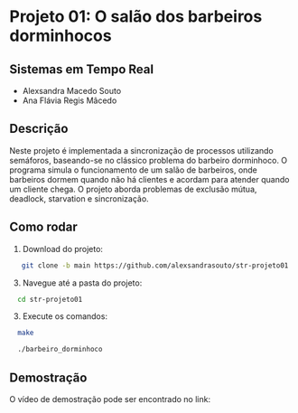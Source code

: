 # Projeto 01: O salão dos barbeiros dorminhocos
## Sistemas em Tempo Real
* Alexsandra Macedo Souto
* Ana Flávia Regis Mâcedo


## Descrição

Neste projeto é implementada a sincronização de processos utilizando semáforos, baseando-se no clássico problema do barbeiro dorminhoco. O programa simula o funcionamento de um salão de barbeiros, onde barbeiros dormem quando não há clientes e acordam para atender quando um cliente chega. O projeto aborda problemas de exclusão mútua, deadlock, starvation e sincronização.

## Como rodar

1. Download do projeto:
 ```bash
    git clone -b main https://github.com/alexsandrasouto/str-projeto01
```
3. Navegue até a pasta do projeto:
  ```bash
    cd str-projeto01
```
3. Execute os comandos:
  ```bash
    make
```
  ```bash
    ./barbeiro_dorminhoco 
```

## Demostração
O vídeo de demostração pode ser encontrado no link: 


